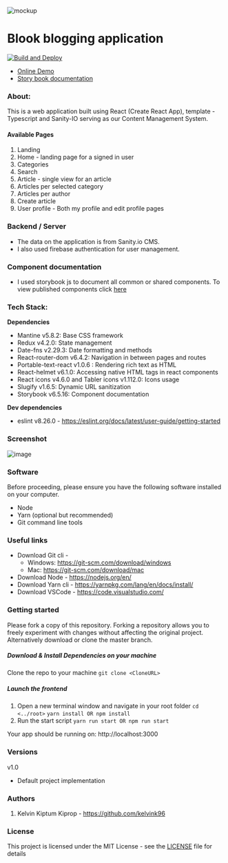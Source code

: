 ![mockup](https://github.com/design-sparx/blook-frontend/assets/26582923/d509bc50-cd5a-4681-9b6a-54e74a65c453)

# Blook blogging application

[![Build and Deploy](https://github.com/kelvins-lab/blook-frontend/actions/workflows/deploy.yml/badge.svg)](https://github.com/kelvins-lab/blook-frontend/actions/workflows/deploy.yml)

- [Online Demo](https://blook-blogger.netlify.app/ "Online Demo")
- [Story book documentation](https://63ea939d221d94af0615e664-guxaeamljh.chromatic.com/)

### About:
This is a web application built using React (Create React App), template - Typescript and Sanity-IO serving as our Content Management System.

#### Available Pages
1. Landing
2. Home - landing page for a signed in user
3. Categories
4. Search
5. Article - single view for an article
6. Articles per selected category
7. Articles per author
8. Create article
8. User profile - Both my profile and edit profile pages

### Backend / Server
- The data on the application is from Sanity.io CMS.
- I also used firebase authentication for user management.

### Component documentation
- I used storybook js to document all common or shared components. To view published components click [here](https://63ea939d221d94af0615e664-guxaeamljh.chromatic.com/)

### Tech Stack:
**Dependencies**
- Mantine v5.8.2: Base CSS framework
- Redux v4.2.0: State management
- Date-fns v2.29.3: Date formatting and methods
- React-router-dom v6.4.2: Navigation in between pages and routes
- Portable-text-react v1.0.6 : Rendering rich text as HTML
- React-helmet v6.1.0: Accessing native HTML tags in react components
- React icons v4.6.0 and Tabler icons v1.112.0: Icons usage
- Slugify v1.6.5: Dynamic URL sanitization
- Storybook v6.5.16: Component documentation

**Dev dependencies**
- eslint v8.26.0 - https://eslint.org/docs/latest/user-guide/getting-started

### Screenshot
![image](https://user-images.githubusercontent.com/26582923/218576896-f8487090-5d05-434d-b957-685013bc4d20.png)

### Software
Before proceeding, please ensure you have the following software installed on your computer.
- Node
- Yarn (optional but recommended)
- Git command line tools

### Useful links
- Download Git cli -
    - Windows: https://git-scm.com/download/windows
    - Mac: https://git-scm.com/download/mac
- Download Node - https://nodejs.org/en/
- Download Yarn cli - https://yarnpkg.com/lang/en/docs/install/
- Download VSCode - https://code.visualstudio.com/

### Getting started
Please fork a copy of this repository. Forking a repository allows you to freely experiment with changes without affecting the original project. Alternatively download or clone the master branch.

##### Download & Install Dependencies on your machine
Clone the repo to your machine
`git clone <CloneURL>`

##### Launch the frontend
1. Open a new terminal window and navigate in your root folder
   `cd <../root>`
   `yarn install OR npm install`
2. Run the start script
   `yarn run start OR npm run start`

Your app should be running on: http://localhost:3000

### Versions
v1.0
- Default project implementation

### Authors
1. Kelvin Kiptum Kiprop - https://github.com/kelvink96

### License
This project is licensed under the MIT License - see the [LICENSE](https://github.com/kelvink96ltd/flick-city/blob/master/LICENSE.md) file for details
